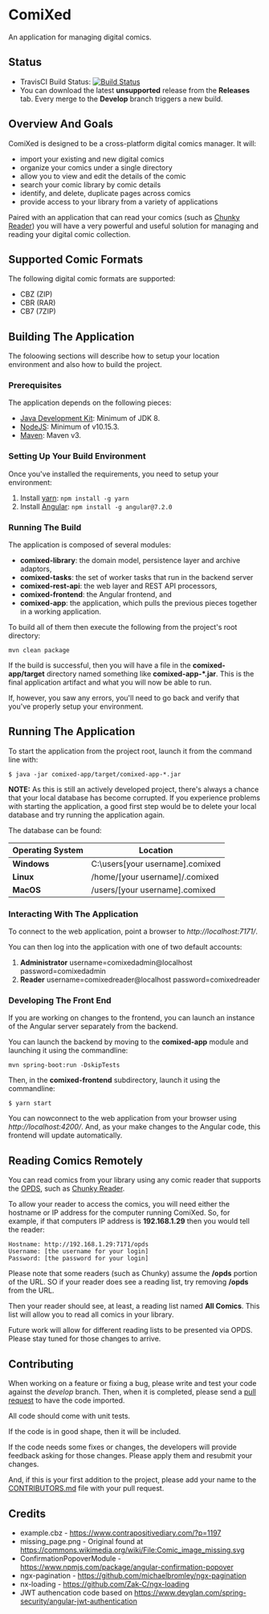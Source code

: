 # ComiXed
An application for managing digital comics.

## Status
 * TravisCI Build Status: [![Build Status](https://travis-ci.org/mcpierce/comixed.svg?branch=develop)](https://travis-ci.org/mcpierce/comixed)
 * You can download the latest **unsupported** release from the **Releases** tab. Every merge to the **Develop** branch triggers a new build.

## Overview And Goals
ComiXed is designed to be a cross-platform digital comics manager. It will:

 * import your existing and new digital comics
 * organize your comics under a single directory
 * allow you to view and edit the details of the comic	
 * search your comic library by comic details
 * identify, and delete, duplicate pages across comics
 * provide access to your library from a variety of applications

Paired with an application that can read your comics (such as
[Chunky Reader](http://chunkyreader.com/)) you will have a very powerful
and useful solution for managing and reading your digital comic collection.

## Supported Comic Formats

The following digital comic formats are supported:

 * CBZ (ZIP)
 * CBR (RAR)
 * CB7 (7ZIP)

## Building The Application

The foloowing sections will describe how to setup your location environment and
also how to build the project.

### Prerequisites

The application depends on the following pieces:
 * [Java Development Kit](https://www.oracle.com/technetwork/java/javase/downloads/jdk8-downloads-2133151.html): Minimum of JDK 8.
 * [NodeJS](https://nodejs.org/en/download/): Minimum of v10.15.3.
 * [Maven](https://maven.apache.org/download.cgi): Maven v3.

### Setting Up Your Build Environment

Once you've installed the requirements, you need to setup your environment:

1. Install [yarn](https://yarnpkg.com/en/): ```npm install -g yarn```
1. Install [Angular](https://angular.io/): ```npm install -g angular@7.2.0```

### Running The Build

The application is composed of several modules:
 * **comixed-library**: the domain model, persistence layer and archive adaptors,
 * **comixed-tasks**: the set of worker tasks that run in the backend server
 * **comixed-rest-api**: the web layer and REST API processors,
 * **comixed-frontend**: the Angular frontend, and
 * **comixed-app**: the application, which pulls the previous pieces together in a working application.

To build all of them then execute the following from the project's root directory:

```mvn clean package```

If the build is successful, then you will have a file in the **comixed-app/target** directory named something like **comixed-app-\*.jar**.
This is the final application artifact and what you will now be able to run.

If, however, you saw any errors, you'll need to go back and verify that you've properly setup your
environment.

## Running The Application

To start the application from the project root, launch it from the command line with:

```$ java -jar comixed-app/target/comixed-app-*.jar```

**NOTE:** As this is still an actively developed project, there's always a
chance that your local database has become corrupted. If you experience problems
with starting the application, a good first step would be to delete your local
database and try running the application again.

The database can be found:

Operating System|Location
---|---
**Windows** | C:\users\[your username]\.comixed
**Linux** | /home/[your username]/.comixed
**MacOS** | /users/[your username].comixed

### Interacting With The Application

To connect to the web application, point a browser to *http://localhost:7171/*.

You can then log into the application with one of two default accounts:

1. **Administrator** username=comixedadmin@localhost password=comixedadmin
1. **Reader** username=comixedreader@localhost password=comixedreader

### Developing The Front End

If you are working on changes to the frontend, you can launch an instance of the Angular server
separately from the backend.
 
You can launch the backend by moving to the **comixed-app** module and launching it using the
commandline:

```
mvn spring-boot:run -DskipTests
```
Then, in the **comixed-frontend** subdirectory, launch it using the commandline:

```
$ yarn start
```

You can nowconnect to the web application from your browser using *http://localhost:4200/*. And,
as your make changes to the Angular code, this frontend will update automatically.

## Reading Comics Remotely

You can read comics from your library using any comic reader that supports the [OPDS](https://opds.io/),
such as [Chunky Reader](http://chunkyreader.com/).

To allow your reader to access the comics, you will need either the hostname or IP address for the computer
running ComiXed. So, for example, if that computers IP address is **192.168.1.29** then you would tell the
reader:

    Hostname: http://192.168.1.29:7171/opds
    Username: [the username for your login]
    Password: [the password for your login]

Please note that some readers (such as Chunky) assume the **/opds** portion of the URL. SO if your reader
does see a reading list, try removing **/opds** from the URL.

Then your reader should see, at least, a reading list named **All Comics**. This list will allow you to read
all comics in your library.

Future work will allow for different reading lists to be presented via OPDS. Please stay tuned for those
changes to arrive.

## Contributing

When working on a feature or fixing a bug, please write and test your code against the *develop*
branch. Then, when it is completed, please send a [pull request](http://help.github.com/articles/creating-a-pull-request/)
to have the code imported.

All code should come with unit tests.

If the code is in good shape, then it will be included.

If the code needs some fixes or changes, the developers will provide feedback
asking for those changes. Please apply them and resubmit your changes.

And, if this is your first addition to the project, please add your name to
the [CONTRIBUTORS.md](./CONTRIBUTORS.md) file with your pull request.

## Credits

* example.cbz - https://www.contrapositivediary.com/?p=1197
* missing_page.png - Original found at https://commons.wikimedia.org/wiki/File:Comic_image_missing.svg
* ConfirmationPopoverModule - https://www.npmjs.com/package/angular-confirmation-popover
* ngx-pagination - https://github.com/michaelbromley/ngx-pagination
* nx-loading - https://github.com/Zak-C/ngx-loading
* JWT authencation code based on https://www.devglan.com/spring-security/angular-jwt-authentication
